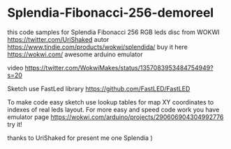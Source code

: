 # Splendia-Fibonacci-256-demoreel

this code samples for Splendia Fibonacci 256 RGB leds disc from WOKWI 
https://twitter.com/UriShaked autor  
https://www.tindie.com/products/wokwi/splendida/  buy it here 
https://wokwi.com/ awesome arduino emulator

video https://twitter.com/WokwiMakes/status/1357083953484754949?s=20 

Sketch use FastLed library https://github.com/FastLED/FastLED 

To make code easy sketch use lookup tables for map XY coordinates to indexes of real leds layout. 
For more easy and speed code work you have emulator page https://wokwi.com/arduino/projects/290606904304992776 try it!

thanks to UriShaked for present me one Splendia )
